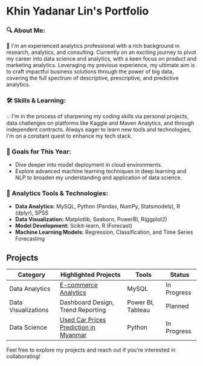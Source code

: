 # Khin Yadanar Lin's Portfolio 

### 🔍 About Me:

🌟 I'm an experienced analytics professional with a rich background in research, analytics, and consulting. Currently on an exciting journey to pivot my career into data science and analytics, with a keen focus on product and marketing analytics. Leveraging my previous experience, my ultimate aim is to craft impactful business solutions through the power of big data, covering the full spectrum of descriptive, prescriptive, and predictive analytics.

### 🛠 Skills & Learning:

💡 I'm in the process of sharpening my coding skills via personal projects, data challenges on platforms like Kaggle and Maven Analytics, and through independent contracts. Always eager to learn new tools and technologies, I'm on a constant quest to enhance my tech stack.

### 🎯 Goals for This Year:

- Dive deeper into model deployment in cloud environments.
- Explore advanced machine learning techniques in deep learning and NLP to broaden my understanding and application of data science.

### 🔧 Analytics Tools & Technologies:

- **Data Analytics:** MySQL, Python (Pandas, NumPy, Statsmodels), R (dplyr), SPSS
- **Data Visualization:** Matplotlib, Seaborn, PowerBI, R(ggplot2)
- **Model Development:** Scikit-learn, R (Forecast)
- **Machine Learning Models:** Regression, Classification, and Time Series Forecasting


## Projects


| Category | Highlighted Projects | Tools | Status |
|----------|------------------|--------------|--------|
| Data Analytics | [E-commerce Analytics](./E-commerce%20Analytics)| MySQL | In Progress |
| Data Visualizations | Dashboard Design, Trend Reporting | Power BI, Tableau | Planned |
| Data Science | [Used Car Prices Prediction in Myanmar](./Used%20Car%20Price%20Prediction%20in%20Myanmar)| Python | In Progress |


Feel free to explore my projects and reach out if you're interested in collaborating!



<!---
khinydnlin/khinydnlin is a ✨ special ✨ repository because its `README.md` (this file) appears on your GitHub profile.
You can click the Preview link to take a look at your changes.
--->
